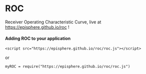 # ROC
Receiver Operating Characteristic Curve, live at https://episphere.github.io/roc !

#### Adding ROC to your application
```
<script src="https://episphere.github.io/roc/roc.js"></script>
```
or

```
myROC = require("https://episphere.github.io/roc/roc.js")
```
